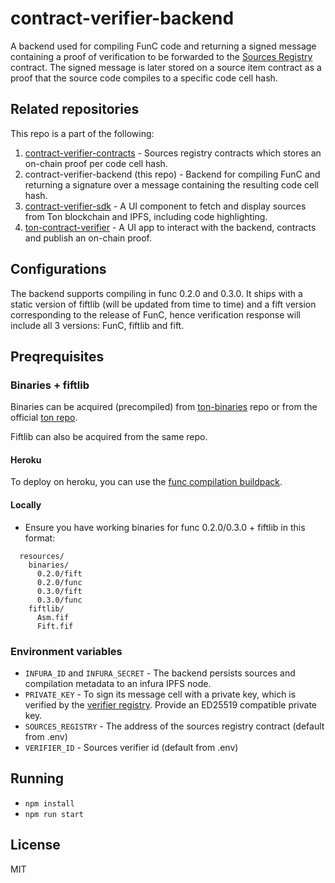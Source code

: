 # contract-verifier-backend

A backend used for compiling FunC code and returning a signed message containing a proof of verification to be forwarded to the [Sources Registry](https://github.com/ton-blockchain/TEPs/pull/91) contract.
The signed message is later stored on a source item contract as a proof that the source code compiles to a specific code cell hash.

## Related repositories

This repo is a part of the following:

1. [contract-verifier-contracts](https://github.com/ton-community/contract-verifier-contracts) - Sources registry contracts which stores an on-chain proof per code cell hash.
2. contract-verifier-backend (this repo) - Backend for compiling FunC and returning a signature over a message containing the resulting code cell hash.
3. [contract-verifier-sdk](https://github.com/ton-community/contract-verifier-sdk) - A UI component to fetch and display sources from Ton blockchain and IPFS, including code highlighting.
4. [ton-contract-verifier](https://github.com/orbs-network/ton-contract-verifier) - A UI app to interact with the backend, contracts and publish an on-chain proof.

## Configurations

The backend supports compiling in func 0.2.0 and 0.3.0.
It ships with a static version of fiftlib (will be updated from time to time) and a fift version corresponding to the release of FunC,
hence verification response will include all 3 versions: FunC, fiftlib and fift.

## Preqrequisites

### Binaries + fiftlib

Binaries can be acquired (precompiled) from [ton-binaries](https://github.com/ton-defi-org/ton-binaries) repo or from the official [ton repo](https://github.com/ton-blockchain/ton).

Fiftlib can also be acquired from the same repo.

#### Heroku

To deploy on heroku, you can use the [func compilation buildpack](https://github.com/ton-defi-org/heroku-buildpack-func-compiler/).

#### Locally

- Ensure you have working binaries for func 0.2.0/0.3.0 + fiftlib in this format:

```
  resources/
    binaries/
      0.2.0/fift
      0.2.0/func
      0.3.0/fift
      0.3.0/func
    fiftlib/
      Asm.fif
      Fift.fif
```

### Environment variables

- `INFURA_ID` and `INFURA_SECRET` - The backend persists sources and compilation metadata to an infura IPFS node.
- `PRIVATE_KEY` - To sign its message cell with a private key, which is verified by the [verifier registry](https://github.com/ton-blockchain/TEPs/pull/91). Provide an ED25519 compatible private key.
- `SOURCES_REGISTRY` - The address of the sources registry contract (default from .env)
- `VERIFIER_ID` - Sources verifier id (default from .env)

## Running

- `npm install`
- `npm run start`

## License

MIT
